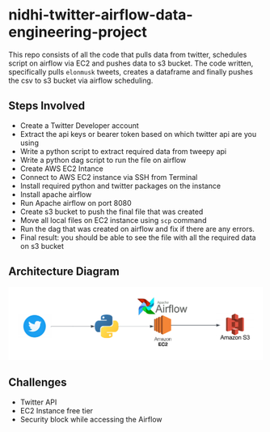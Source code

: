 # nidhi-twitter-airflow-data-engineering-project
This repo consists of all the code that pulls data from twitter, schedules script on airflow via EC2 and pushes data to s3 bucket. The code written, specifically pulls `elonmusk` tweets, creates a dataframe and finally pushes the csv to s3 bucket via airflow scheduling.

## Steps Involved

* Create a Twitter Developer account
* Extract the api keys or bearer token based on which twitter api are you using
* Write a python script to extract required data from tweepy api
* Write a python dag script to run the file on airflow 
* Create AWS EC2 Intance 
* Connect to AWS EC2 instance via SSH from Terminal 
* Install required python and twitter packages on the instance
* Install apache airflow 
* Run Apache airflow on port 8080
* Create s3 bucket to push the final file that was created
* Move all local files on EC2 instance using `scp` command 
* Run the dag that was created on airflow and fix if there are any errors. 
* Final result: you should be able to see the file with all the required data on s3 bucket

## Architecture Diagram 
![Data Architecture](Twitter-Airflow-ETL-Data-Architecture.png)

## Challenges
* Twitter API 
* EC2 Instance free tier 
* Security block while accessing the Airflow